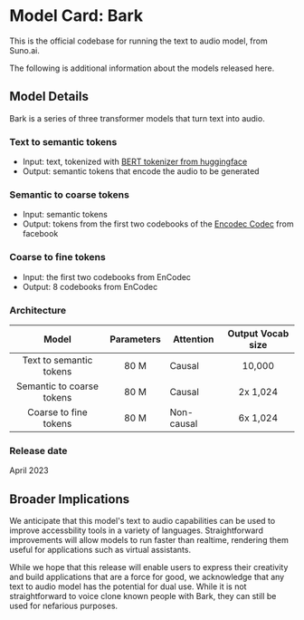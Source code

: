# Model Card: Bark

This is the official codebase for running the text to audio model, from Suno.ai.

The following is additional information about the models released here. 

## Model Details

Bark is a series of three transformer models that turn text into audio.
### Text to semantic tokens
 - Input: text, tokenized with [BERT tokenizer from huggingface](https://huggingface.co/docs/transformers/model_doc/bert#transformers.BertTokenizer)
 - Output: semantic tokens that encode the audio to be generated

### Semantic to coarse tokens
 - Input: semantic tokens
 - Output: tokens from the first two codebooks of the [Encodec Codec](https://github.com/facebookresearch/encodec) from facebook

### Coarse to fine tokens
 - Input: the first two codebooks from EnCodec
 - Output: 8 codebooks from EnCodec

### Architecture
|           Model           | Parameters | Attention  | Output Vocab size |  
|:-------------------------:|:----------:|------------|:-----------------:|
|  Text to semantic tokens  |    80 M    | Causal     |       10,000      |
| Semantic to coarse tokens |    80 M    | Causal     |     2x 1,024      |
|   Coarse to fine tokens   |    80 M    | Non-causal |     6x 1,024      |


### Release date
April 2023

## Broader Implications
We anticipate that this model's text to audio capabilities can be used to improve accessbility tools in a variety of languages. 
Straightforward improvements will allow models to run faster than realtime, rendering them useful for applications such as virtual assistants. 
 
While we hope that this release will enable users to express their creativity and build applications that are a force
for good, we acknowledge that any text to audio model has the potential for dual use. While it is not straightforward
to voice clone known people with Bark, they can still be used for nefarious purposes. 
